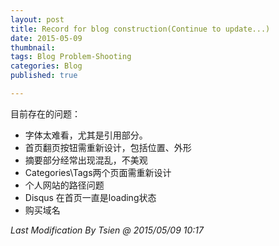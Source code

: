 ```yaml
---
layout: post
title: Record for blog construction(Continue to update...)
date: 2015-05-09
thumbnail:
tags: Blog Problem-Shooting
categories: Blog
published: true

---
```


目前存在的问题：

* 字体太难看，尤其是引用部分。
* 首页翻页按钮需重新设计，包括位置、外形
* 摘要部分经常出现混乱，不美观
* Categories\Tags两个页面需重新设计
* 个人网站的路径问题
* Disqus 在首页一直是loading状态
* 购买域名


_Last Modification By Tsien @ 2015/05/09 10:17_